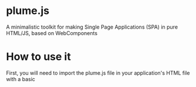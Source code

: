 # plume.js
A minimalistic toolkit for making Single Page Applications (SPA) in pure HTML/JS, based on WebComponents

# How to use it

First, you will need to import the plume.js file in your application's HTML file with a basic <script> tag.
This will allow you to use the WebComponents provided by Plume.js in your application.

## main-view and page-route

The ```<main-view>``` element represents, as its name suggests, the main viewport of your application.
It acts as a router, meaning that it allows you to switch easily between the different pages or screens of your app.
You can define these pages or screens with the ```<page-route>``` element inside your ```<main-view>```.
Each ```<page-route>``` has an ```path``` attribute which specifies the URL it corresponds to. This tells the ```<main-view>``` in reaction to which URL one route or another it should display. The showing/hiding logic is simply done by adding the ```display: block``` styling to the current ```<page-route>``` and by adding the ```display: none``` to all the others.

Since an example is better than a long text, here is how to works with a basic routing example :

```
<html>
 <head>
 </head>
 <body>
  <script src="plume.js"></script>
  
  <nav>
   <!-- Normal HTML code for all the elements that are perpetually visible on the site, such as navigation bar or footer -->
  </nav>
  
  <!-- Here the interesting stuff begins -->
  <main-view>
   <page-route path="/">
    <div id="home-page">
     <!-- This div and its content will only be visble if the URL is www.site.com or www.site.com/ -->
     <h1>Home page</h1>
     <p>You are on the home page, because of the URL you entered</p>
    </div>
   </page-route>
   <page-route path="/products">
    <div id="products-page">
     <!-- This div and its content will only be visible if the URL is www.site.com/products -->
     <h1>Products page</h1>
     <p>You are on the products page, because of the URL you entered</p>
    </div>
   </page-route>
   <page-route path="/contact">
    <div id="contact-page">
     <!-- This div and its content will only be visible if the URL is, you guessed it, www.site.com/contact -->
     <h1>Contact page</h1>
     <p>You are on the contact page, because of the URL you entered</p>
    </div>
   </page-route>
  </main-view>
 </body>
</html>
```

### navigation-link

To work with the routing provided by the ```<main-view>``` and ```<page-route>``` elements, you don't want to use the ```<a>``` element like you would do traditionnaly, because it would send a new request to the server and reload the page, which defeats the whole purpose of a Single Page Application. Instead, you can use the ```<navigation-link>``` provided by Plume.js, and you do so exactly the same way you would use a ```<a>``` element :

```
<navigation-link href="/contact">Contact</navigation-link>
```

When the user will click on it, it will automatically change the URL and fire the routing logic of the ```<main-view>```.


### flip-flop

The ```<flip-flop>``` element allows you to show one element (flip) or another (flop) based on the return value of a JavaScript function. It is useful in a lot of cases, for instance if you want to display a different page if the user is logged in or not.
The function, whose name you provide in the ```function``` attribute has to return a boolean. Each time the ```<flip-flop>``` is updated, which it does automatically when it is (re-)displayed by the routing, it will call the specified function, and if it returns true it will display only its first child element, and if it returns false, it will display only its second child element.

Again, an example :

```
<script>
 function isAuthenticated() {
  return true; // Placeholder of course
 }
</script>

<flip-flop function="isAuthenticated">
 <div id="authenticated-home">
  <!-- This div is displayed only when isAuthenticated() returns true -->
  <h1>Authenticated user</h1>
 </div>
 <div id="unauthenticated-home">
  <!-- This div is displayed only when isAuthenticated() returns false -->
  <h1>Unauthenticated user</h1>
 </div>
</flip-flop>
```

### globalStorage object

The globalStorage object is a global variable which is designed as a wrapper object for all the data you may need to want to access everywhere, for instance your authentication token.

### onloadActions

Plume.js needs to overwrite ```window.onload``` and won't work if you overwite it yourself. To allow you to still be able to perform some actions you would normally do on onload, the onloadActions array can be used :

```
onloadActions.push(() => {
 // Do some stuff in onload
});
```
